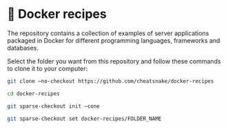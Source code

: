 # 🐋 Docker recipes

The repository contains a collection of examples of server applications packaged in Docker for different programming languages, frameworks and databases.

Select the folder you want from this repository and follow these commands to clone it to your computer:

```sh
git clone –no-checkout https://github.com/cheatsnake/docker-recipes
```

```sh
cd docker-recipes
```

```sh
git sparse-checkout init –cone
```

```sh
git sparse-checkout set docker-recipes/FOLDER_NAME
```
